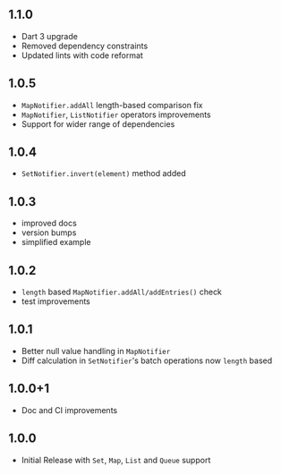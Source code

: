 ## 1.1.0
* Dart 3 upgrade
* Removed dependency constraints
* Updated lints with code reformat

## 1.0.5
* `MapNotifier.addAll` length-based comparison fix
* `MapNotifier`, `ListNotifier` operators improvements
* Support for wider range of dependencies 

## 1.0.4

* `SetNotifier.invert(element)` method added

## 1.0.3

* improved docs
* version bumps
* simplified example

## 1.0.2

* `length` based `MapNotifier.addAll/addEntries()` check
* test improvements

## 1.0.1

* Better null value handling in `MapNotifier`
* Diff calculation in `SetNotifier`'s batch operations now `length` based

## 1.0.0+1

* Doc and CI improvements

## 1.0.0

* Initial Release with `Set`, `Map`, `List` and `Queue` support
